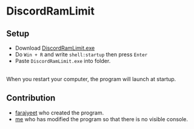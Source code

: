 # DiscordRamLimit

## Setup
- Download [DiscordRamLimit.exe](https://github.com/clachoverclan/DiscordRamLimit/tree/main/DiscordRamLimit/bin/Debug/DiscordRamLimit.exe)
- Do `Win + R` and write `shell:startup` then press `Enter`
- Paste `DiscordRamLimit.exe` into folder.
</br>
When you restart your computer, the program will launch at startup.

## Contribution
- [farajyeet](https://github.com/farajyeet/discord-ram-limiter) who created the program.
- [me](https://github.com/clachoverclan/DiscordRamLimit) who has modified the program so that there is no visible console.
